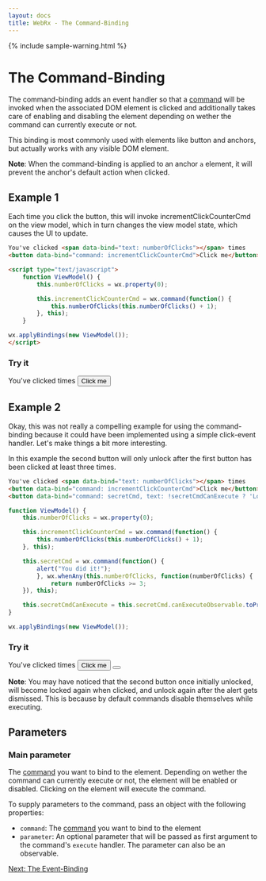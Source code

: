 ```yaml
---
layout: docs
title: WebRx - The Command-Binding
---
```

{% include sample-warning.html %}
# The Command-Binding

The command-binding adds an event handler so that a [command](/docs/commands.html#start) will be invoked when the 
associated DOM element is clicked and additionally takes care of enabling and disabling the element
depending on wether the command can currently execute or not.

This binding is most commonly used with elements like button and anchors, but actually works with any visible DOM element.

**Note**: When the command-binding is applied to an anchor <code>a</code> element, it will prevent the anchor's default action when clicked.

## Example 1

Each time you click the button, this will invoke incrementClickCounterCmd on the view model, which in turn changes the view model state, which causes the UI to update.

```html
You've clicked <span data-bind="text: numberOfClicks"></span> times
<button data-bind="command: incrementClickCounterCmd">Click me</button>
 ```

```html
<script type="text/javascript">
    function ViewModel() {
        this.numberOfClicks = wx.property(0);

        this.incrementClickCounterCmd = wx.command(function() {
            this.numberOfClicks(this.numberOfClicks() + 1);
        }, this);
    }

wx.applyBindings(new ViewModel());
</script>
```

<div class="panel panel-default" id="command-example1">
	<div class="panel-heading">
    	<h3 class="panel-title">Try it</h3>
  	</div>
	<div class="panel-body">
		<div>
			You've clicked <span data-bind="text: numberOfClicks"></span> times
			<button data-bind="command: incrementClickCounterCmd">Click me</button>
		</div>
	</div>
</div>
  
<script type="text/javascript">
function ViewModel() {
    this.numberOfClicks = wx.property(0);

    this.incrementClickCounterCmd = wx.command(function() {
        this.numberOfClicks(this.numberOfClicks() + 1);
    }, this);
}

wx.applyBindings(new ViewModel(), document.getElementById('command-example1'));
</script>

## Example 2

Okay, this was not really a compelling example for using the command-binding because
it could have been implemented using a simple click-event handler. Let's make things a bit more interesting.

In this example the second button will only unlock after the first button has been clicked
at least three times.

```html
You've clicked <span data-bind="text: numberOfClicks"></span> times
<button data-bind="command: incrementClickCounterCmd">Click me</button>
<button data-bind="command: secretCmd, text: !secretCmdCanExecute ? 'Locked' : 'Unlocked'"></button>
 ```

```javascript
function ViewModel() {
    this.numberOfClicks = wx.property(0);

    this.incrementClickCounterCmd = wx.command(function() {
        this.numberOfClicks(this.numberOfClicks() + 1);
    }, this);

	this.secretCmd = wx.command(function() {
        alert("You did it!");
		}, wx.whenAny(this.numberOfClicks, function(numberOfClicks) { 
			return numberOfClicks >= 3;
	}), this);

	this.secretCmdCanExecute = this.secretCmd.canExecuteObservable.toProperty();
}

wx.applyBindings(new ViewModel());
```

<div class="panel panel-default" id="command-example2">
	<div class="panel-heading">
    	<h3 class="panel-title">Try it</h3>
  	</div>
	<div class="panel-body">
		<div>
			You've clicked <span data-bind="text: numberOfClicks"></span> times
			<button data-bind="command: incrementClickCounterCmd">Click me</button>
			<button data-bind="command: secretCmd, text: !secretCmdCanExecute ? 'Locked' : 'Unlocked'"></button>
		</div>
	</div>
</div>
  
<script type="text/javascript">
function ViewModel() {
    this.numberOfClicks = wx.property(0);

    this.incrementClickCounterCmd = wx.command(function() {
        this.numberOfClicks(this.numberOfClicks() + 1);
    }, this);

	this.secretCmd = wx.command(function() {
        alert("You did it!");
		}, wx.whenAny(this.numberOfClicks, function(numberOfClicks) { 
			return numberOfClicks >= 3;
	}), this);

	this.secretCmdCanExecute = this.secretCmd.canExecuteObservable.toProperty();
}

wx.applyBindings(new ViewModel(), document.getElementById('command-example2'));
</script>

**Note**: You may have noticed that the second button once initially unlocked, will become locked again when clicked,
and unlock again after the alert gets dismissed. This is because by default commands
disable themselves while executing.

## Parameters

### Main parameter

The [command](/docs/commands.html#start) you want to bind to the element. 
Depending on wether the command can currently execute or not, the element will be enabled or disabled.
Clicking on the element will execute the command.

To supply parameters to the command, pass an object with the following properties:

- <code>command</code>: The [command](/docs/commands.html#start) you want to bind to the element
- <code>parameter</code>: An optional parameter that will be passed as first argument to the command's <code>execute</code> handler.
The parameter can also be an observable.

<a class="next-topic" href="/docs/event-binding.html#start">Next: The Event-Binding</a>